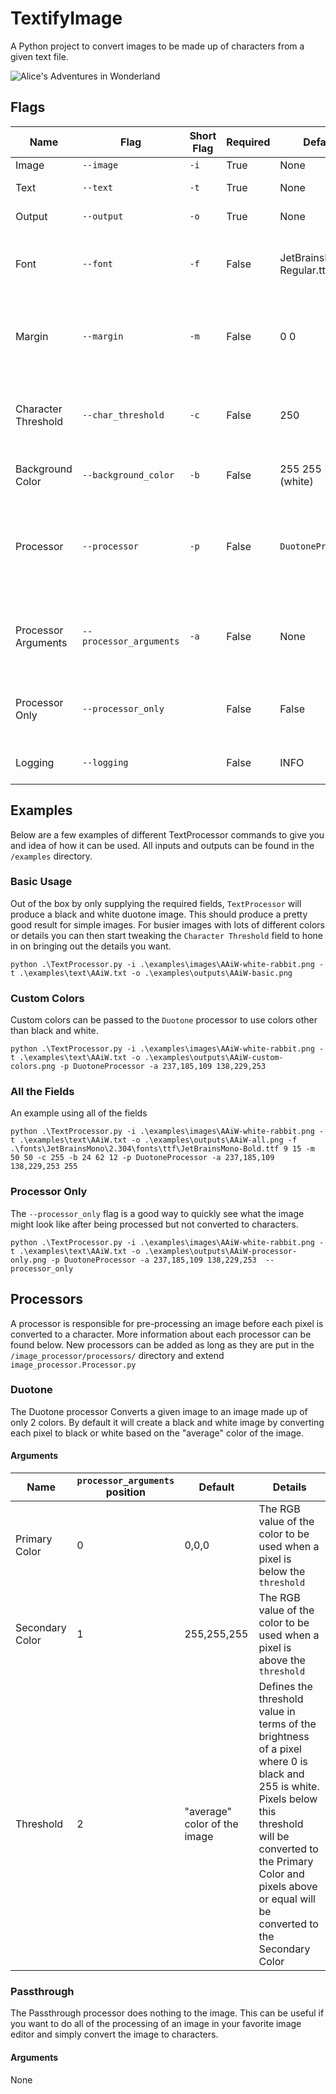 # TextifyImage

A Python project to convert images to be made up of characters from a given text file.

![Alice's Adventures in Wonderland](/examples/outputs/AAiW-basic.png)

## Flags

Name                | Flag                    | Short Flag | Required | Default                        | Details
--------------------|-------------------------|------------|----------|--------------------------------|------------------------------------------------------------------------------------------------------------------------------------------------------------
Image               | `--image`               | `-i`       | True     | None                           | A path to the image to convert
Text                | `--text`                | `-t`       | True     | None                           | A path to the text to convert.  Should be a plain .txt file
Output              | `--output`              | `-o`       | True     | None                           | A path to the file to save the converted image to
Font                | `--font`                | `-f`       | False    | JetBrainsMono-Regular.ttf 9 15 | 3 fields to use a custom font - A path to the font (must be TrueType .ttf font), width in pixels of the font, height in pixels of the font
Margin              | `--margin`              | `-m`       | False    | 0 0                            | 2 fields to define margins for the converted image - The number of pixels for the left and right margin, the number of pixels for the top and bottom margin
Character Threshold | `--char_threshold`      | `-c`       | False    | 250                            | A brightness threshold between 0 (black) and 255 (white). Pixels below this threshold won't be replaced by a character and will be left blank.
Background Color    | `--background_color`    | `-b`       | False    | 255 255 255 (white)            | The RGB values of the color to use for the background of the image
Processor           | `--processor`           | `-p`       | False    | `DuotoneProcessor`             | The name of a Processor used to pre-process the image before converting it to characters.  Processors must be stored in `/image_processor/processors` and must extend image_processor.Processor.py
Processor Arguments | `--processor_arguments` | `-a`       | False    | None                           | Arguments to be passed to the given Processor. All processor fields have default values and can be safely omitted. Use `None` to omit an argument that is not the last argument.
Processor Only      | `--processor_only`      |            | False    | False                          | Only runs the processor and does not convert the final image to text.  Useful for quickly previewing processor flags or debugging processors
Logging              | `--logging`             |            | False    | INFO                           | Set the logging level.  Possible values are DEBUG, INFO, WARNING, ERROR, CRITICAL

## Examples

Below are a few examples of different TextProcessor commands to give you and idea of how it can be used.  All inputs and outputs can be found in the `/examples` directory.

### Basic Usage

Out of the box by only supplying the required fields, `TextProcessor` will produce a black and white duotone image.  This should produce a pretty good result for simple images.  For busier images with lots of different colors or details you can then start tweaking the `Character Threshold` field to hone in on bringing out the details you want.

```shell
python .\TextProcessor.py -i .\examples\images\AAiW-white-rabbit.png -t .\examples\text\AAiW.txt -o .\examples\outputs\AAiW-basic.png
```

### Custom Colors

Custom colors can be passed to the `Duotone` processor to use colors other than black and white.

```shell
python .\TextProcessor.py -i .\examples\images\AAiW-white-rabbit.png -t .\examples\text\AAiW.txt -o .\examples\outputs\AAiW-custom-colors.png -p DuotoneProcessor -a 237,185,109 138,229,253
```

### All the Fields

An example using all of the fields

```shell
python .\TextProcessor.py -i .\examples\images\AAiW-white-rabbit.png -t .\examples\text\AAiW.txt -o .\examples\outputs\AAiW-all.png -f .\fonts\JetBrainsMono\2.304\fonts\ttf\JetBrainsMono-Bold.ttf 9 15 -m 50 50 -c 255 -b 24 62 12 -p DuotoneProcessor -a 237,185,109 138,229,253 255
```

### Processor Only

The `--processor_only` flag is a good way to quickly see what the image might look like after being processed but not converted to characters.

```shell
python .\TextProcessor.py -i .\examples\images\AAiW-white-rabbit.png -t .\examples\text\AAiW.txt -o .\examples\outputs\AAiW-processor-only.png -p DuotoneProcessor -a 237,185,109 138,229,253  --processor_only
```

## Processors

A processor is responsible for pre-processing an image before each pixel is converted to a character.  More information about each processor can be found below.  New processors can be added as long as they are put in the `/image_processor/processors/` directory and extend `image_processor.Processor.py`

### Duotone

The Duotone processor Converts a given image to an image made up of only 2 colors. By default it will create a black and white image by converting each pixel to black or white based on the "average" color of the image.

#### Arguments

Name                | `processor_arguments` position                    | Default                        | Details
--------------------|-------------------------|--------------------------------|------------------------------------------------
Primary Color | 0 | 0,0,0 | The RGB value of the color to be used when a pixel is below the `threshold`
Secondary Color | 1 | 255,255,255 | The RGB value of the color to be used when a pixel is above the `threshold`
Threshold | 2 | "average" color of the image | Defines the threshold value in terms of the brightness of a pixel where 0 is black and 255 is white.  Pixels below this threshold will be converted to the Primary Color and pixels above or equal will be converted to the Secondary Color

### Passthrough

The Passthrough processor does nothing to the image.  This can be useful if you want to do all of the processing of an image in your favorite image editor and simply convert the image to characters.

#### Arguments

None